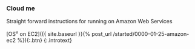 ### Cloud me

Straight forward instructions for running on Amazon Web Services

[OS<sup>v</sup> on EC2]({{ site.baseurl }}{% post_url /started/0000-01-25-amazon-ec2 %}){:.btn}
{:.introtext}